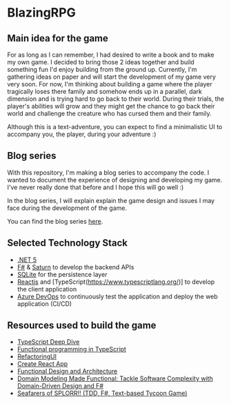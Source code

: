 # BlazingRPG

## Main idea for the game
For as long as I can remember, I had desired to write a book and to make my own game. I decided to bring those 2 ideas together and build something fun I'd enjoy building from the ground up. Currently, I'm gathering ideas on paper and will start the development of my game very very soon. For now, I'm thinking about building a game where the player tragically loses there family and somehow ends up in a parallel, dark dimension and is trying hard to go back to their world. During their trials, the player's abilities will grow and they might get the chance to go back their world and challenge the creature who has cursed them and their family.

Although this is a text-adventure, you can expect to find a minimalistic UI to accompany you, the player, during your adventure :)

## Blog series

With this repository, I'm making a blog series to accompany the code. I wanted to document the experience of designing and developing my game. I've never really done that before and I hope this will go well :)

In the blog series, I will explain explain the game design and issues I may face during the development of the game.

You can find the blog series [here](https://kevinavignon.com/category/text-adventure/).

## Selected Technology Stack

- [.NET 5](https://devblogs.microsoft.com/dotnet/introducing-net-5/)
- [F#](https://dotnet.microsoft.com/languages/fsharp) & [Saturn](https://saturnframework.org/) to develop the backend APIs
- [SQLite](https://sqlite.org/index.html) for the persistence layer
- [Reactjs](https://reactjs.org/) and [TypeScript(https://www.typescriptlang.org/)] to develop the client application
- [Azure DevOps](https://dev.azure.com) to continuously test the application and deploy the web application (CI/CD)

## Resources used to build the game
- [TypeScript Deep Dive](https://basarat.gitbook.io/typescript/)
- [Functional programming in TypeScript](https://github.com/gcanti/fp-ts)
- [RefactoringUI](https://refactoringui.com/book/)
- [Create React App](https://reactjs.org/docs/create-a-new-react-app.html)
- [Functional Design and Architecture](https://leanpub.com/functional-design-and-architecture)
- [Domain Modeling Made Functional: Tackle Software Complexity with Domain-Driven Design and F#](https://www.amazon.ca/Domain-Modeling-Made-Functional-Domain-Driven/dp/1680502549)
- [Seafarers of SPLORR!! (TDD, F#, Text-based Tycoon Game)](https://www.youtube.com/playlist?list=PLEyM_WVg_luemQ8DFP2P_0aZDUV0b6aMU)
